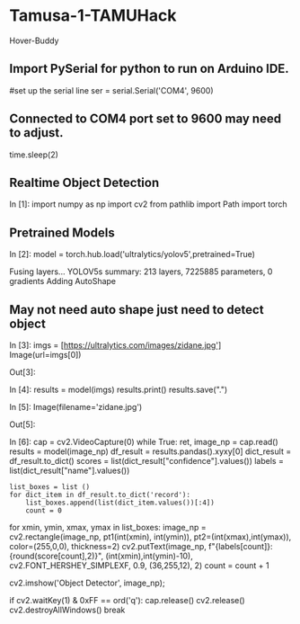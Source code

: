 # Tamusa-1-TAMUHack
Hover-Buddy

## Import PySerial for python to run on Arduino IDE. 

#set up the serial line 
ser = serial.Serial('COM4', 9600) 
## Connected to COM4 port set to 9600 may need to adjust.
time.sleep(2)


## Realtime Object Detection


In [1]:
import numpy as np
import cv2
from pathlib import Path 
import torch 

## Pretrained Models 

In [2]: model = torch.hub.load('ultralytics/yolov5',pretrained=True)


Fusing layers... 
YOLOV5s summary: 213 layers, 7225885 parameters, 0 gradients
Adding AutoShape  
## May not need auto shape just need to detect object

In [3]: imgs = [https://ultralytics.com/images/zidane.jpg']
Image(url=imgs[0])

Out[3]: 




In [4]: 
results = model(imgs)
results.print()
results.save(".")

In [5]: 
Image(filename='zidane.jpg')

Out[5]: 

In [6]: 
cap = cv2.VideoCapture(0)
while True: 
    ret, image_np = cap.read()
    results = model(image_np)
    df_result = results.pandas().xyxy[0]
    dict_result = df_result.to_dict()
    scores = list(dict_result["confidence"].values())
    labels = list(dict_result["name"].values())

    list_boxes = list ()
    for dict_item in df_result.to_dict('record'):
        list_boxes.append(list(dict_item.values())[:4])
        count = 0 

for xmin, ymin, xmax, ymax in list_boxes: 
    image_np = cv2.rectangle(image_np, pt1(int(xmin), int(ymin)), pt2=(int(xmax),int(ymax)),\
                color=(255,0,0), thickness=2)
    cv2.putText(image_np, f"{labels[count]}: {round(score[count],2)}", (int(xmin),int(ymin)-10), 
    cv2.FONT_HERSHEY_SIMPLEXF, 0.9, (36,255,12), 2)
    count = count + 1

cv2.imshow('Object Detector', image_np);

if cv2.waitKey(1) & 0xFF == ord('q'):
    cap.release()
    cv2.release()
    cv2.destroyAllWindows()
    break
